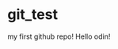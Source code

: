 # git_test                                                                                                                                
my first github repo!
Hello odin!
